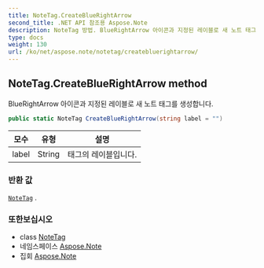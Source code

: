 ```yaml
---
title: NoteTag.CreateBlueRightArrow
second_title: .NET API 참조용 Aspose.Note
description: NoteTag 방법. BlueRightArrow 아이콘과 지정된 레이블로 새 노트 태그를 생성합니다.
type: docs
weight: 130
url: /ko/net/aspose.note/notetag/createbluerightarrow/
---
```

## NoteTag.CreateBlueRightArrow method

BlueRightArrow 아이콘과 지정된 레이블로 새 노트 태그를 생성합니다.

```csharp
public static NoteTag CreateBlueRightArrow(string label = "")
```

| 모수 | 유형 | 설명 |
| --- | --- | --- |
| label | String | 태그의 레이블입니다. |

### 반환 값

[`NoteTag`](../) .

### 또한보십시오

* class [NoteTag](../)
* 네임스페이스 [Aspose.Note](../../notetag/)
* 집회 [Aspose.Note](../../../)



